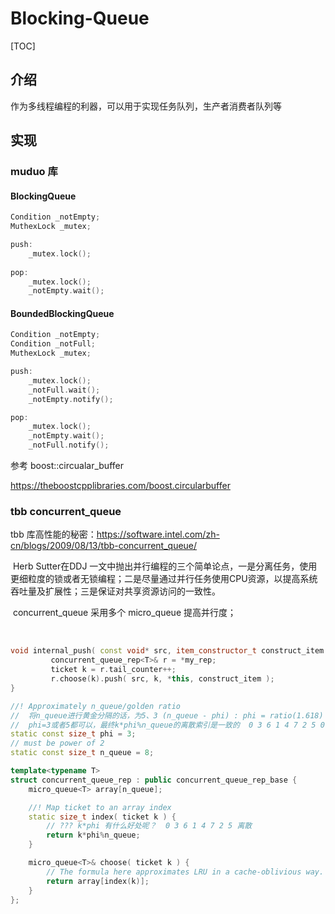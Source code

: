 # Blocking-Queue

[TOC]

## 介绍

作为多线程编程的利器，可以用于实现任务队列，生产者消费者队列等



## 实现

### muduo 库

#### BlockingQueue

```c++
Condition _notEmpty;
MuthexLock _mutex;

push:
    _mutex.lock();
      
pop:
    _mutex.lock();
    _notEmpty.wait();
```





#### BoundedBlockingQueue

```c++
Condition _notEmpty;
Condition _notFull;
MuthexLock _mutex;

push:
    _mutex.lock();
    _notFull.wait();
    _notEmpty.notify();

pop:
    _mutex.lock();
    _notEmpty.wait();
    _notFull.notify();

```

参考 boost::circualar_buffer

https://theboostcpplibraries.com/boost.circularbuffer



### tbb concurrent_queue

tbb 库高性能的秘密：https://software.intel.com/zh-cn/blogs/2009/08/13/tbb-concurrent_queue/

​        Herb Sutter在DDJ 一文中抛出并行编程的三个简单论点，一是分离任务，使用更细粒度的锁或者无锁编程；二是尽量通过并行任务使用CPU资源，以提高系统吞吐量及扩展性；三是保证对共享资源访问的一致性。

​        concurrent_queue 采用多个 micro_queue 提高并行度；

​       

```c++
void internal_push( const void* src, item_constructor_t construct_item ) {
         concurrent_queue_rep<T>& r = *my_rep;
         ticket k = r.tail_counter++;
         r.choose(k).push( src, k, *this, construct_item );
}

//! Approximately n_queue/golden ratio 
//  将n_queue进行黄金分隔的话，为5、3 (n_queue - phi) : phi = ratio(1.618)
//  phi=3或者5都可以，最终k*phi%n_queue的离散索引是一致的  0 3 6 1 4 7 2 5 0  
static const size_t phi = 3;
// must be power of 2
static const size_t n_queue = 8;

template<typename T>
struct concurrent_queue_rep : public concurrent_queue_rep_base {
    micro_queue<T> array[n_queue];

    //! Map ticket to an array index
    static size_t index( ticket k ) {
        // ??? k*phi 有什么好处呢？  0 3 6 1 4 7 2 5 离散
        return k*phi%n_queue;
    }

    micro_queue<T>& choose( ticket k ) {
        // The formula here approximates LRU in a cache-oblivious way.
        return array[index(k)];
    }
};
```



